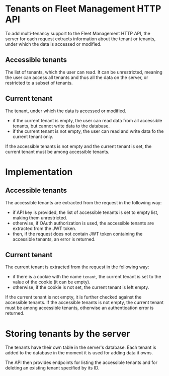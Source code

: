# Tenants on Fleet Management HTTP API

To add multi-tenancy support to the Fleet Management HTTP API, the server for each request extracts information about the tenant or tenants, under which the data is accessed or modified.

## Accessible tenants

The list of tenants, which the user can read. It can be unrestricted, meaning the user can access all tenants and thus all the data on the server, or restricted to a subset of tenants.

## Current tenant

The tenant, under which the data is accessed or modified.

- if the current tenant is empty, the user can read data from all accessible tenants, but cannot write data to the database.
- if the current tenant is not empty, the user can read and write data fo the current tenant only.

If the accessible tenants is not empty and the current tenant is set, the current tenant must be among accessible tenants.

# Implementation

## Accessible tenants

The accessible tenants are extracted from the request in the following way:

- if API key is provided, the list of accessible tenants is set to empty list, making them unrestricted.
- otherwise, if OAuth authorization is used, the accessible tenants are extracted from the JWT token.
- then, if the request does not contain JWT token containing the accessible tenants, an error is returned.

## Current tenant

The current tenant is extracted from the request in the following way:

- if there is a cookie with the name `tenant`, the current tenant is set to the value of the cookie (it can be empty).
- otherwise, if the cookie is not set, the current tenant is left empty.

If the current tenant is not empty, it is further checked against the accessible tenants. If the accessible tenants is not empty, the current tenant must be among accessible tenants, otherwise an authentication error is returned.

# Storing tenants by the server

The tenants have their own table in the server's database. Each tenant is added to the database in the moment it is used for adding data it owns.

The API then provides endpoints for listing the accessible tenants and for deleting an existing tenant specified by its ID.
